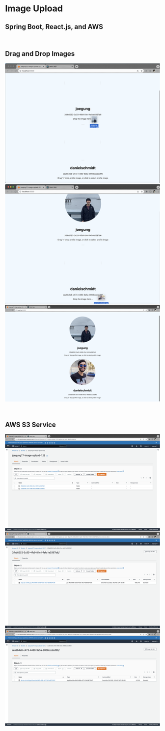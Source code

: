 # Image Upload
## Spring Boot, React.js, and AWS

<br>

## Drag and Drop Images
![Alt text](demo-images/dragjoe.png?raw=true "dragjoe")
![Alt text](demo-images/dragdaniel.png?raw=true "dragdaniel")
![Alt text](demo-images/bothpics.png?raw=true "bothpics")

<br>

## AWS S3 Service
![Alt text](demo-images/s3folder.png?raw=true "s3folder")
![Alt text](demo-images/s3joe.png?raw=true "s3joe")
![Alt text](demo-images/s3daniel.png?raw=true "s3daniel")




